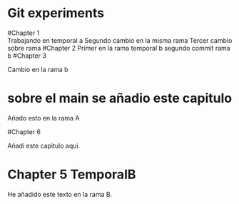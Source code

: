 # Git experiments

#Chapter 1
<br>
Trabajando en temporal a
Segundo cambio en la misma rama 
Tercer cambio sobre rama 
#Chapter 2
Primer en la rama temporal b
segundo commit rama b 
#Chapter 3

Cambio en la rama b

# sobre el main se añadio este capitulo


Añado esto en la rama A


#Chapter 6 

Añadí este capitulo aqui. 
# Chapter 5 TemporalB
He añadido este texto en la rama B.
